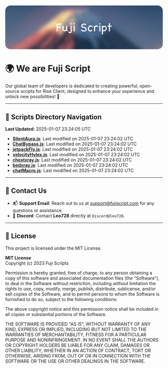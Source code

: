 ![Banner](.github/b.webp)

# 🌍 **We are Fuji Script**

Our global team of developers is dedicated to creating powerful, open-source scripts for Rise Client, designed to enhance your experience and unlock new possibilities! 🌟

---
<!-- SCRIPTS_NAVIGATION_START -->
## 📂 **Scripts Directory Navigation**

**Last Updated**: 2025-01-07 23:24:05 UTC

- **[SilentAura.js](scripts/SilentAura.js)**: Last modified on 2025-01-07 23:24:02 UTC
- **[ChatBypass.js](scripts/ChatBypass.js)**: Last modified on 2025-01-07 23:24:02 UTC
- **[jetpackFly.js](scripts/jetpackFly.js)**: Last modified on 2025-01-07 23:24:02 UTC
- **[velocityHylex.js](scripts/velocityHylex.js)**: Last modified on 2025-01-07 23:24:02 UTC
- **[chestxray.js](scripts/chestxray.js)**: Last modified on 2025-01-07 23:24:02 UTC
- **[bedxray.js](scripts/bedxray.js)**: Last modified on 2025-01-07 23:24:02 UTC
- **[chatMacro.js](scripts/chatMacro.js)**: Last modified on 2025-01-07 23:24:02 UTC

<!-- SCRIPTS_NAVIGATION_END -->

---

## 💬 **Contact Us**  
- 📬 **Support Email**: Reach out to us at [support@fujiscript.com](mailto:support@fujiscript.com) for any questions or assistance.  
- 💬 **Discord**: Contact **Leo728** directly at `Discord@leo728`.

---

## 📜 **License**

This project is licensed under the MIT License.  

**MIT License**  
Copyright (c) 2023 Fuji Scripts  

Permission is hereby granted, free of charge, to any person obtaining a copy of this software and associated documentation files (the "Software"), to deal in the Software without restriction, including without limitation the rights to use, copy, modify, merge, publish, distribute, sublicense, and/or sell copies of the Software, and to permit persons to whom the Software is furnished to do so, subject to the following conditions:  

The above copyright notice and this permission notice shall be included in all copies or substantial portions of the Software.  

THE SOFTWARE IS PROVIDED "AS IS", WITHOUT WARRANTY OF ANY KIND, EXPRESS OR IMPLIED, INCLUDING BUT NOT LIMITED TO THE WARRANTIES OF MERCHANTABILITY, FITNESS FOR A PARTICULAR PURPOSE AND NONINFRINGEMENT. IN NO EVENT SHALL THE AUTHORS OR COPYRIGHT HOLDERS BE LIABLE FOR ANY CLAIM, DAMAGES OR OTHER LIABILITY, WHETHER IN AN ACTION OF CONTRACT, TORT OR OTHERWISE, ARISING FROM, OUT OF OR IN CONNECTION WITH THE SOFTWARE OR THE USE OR OTHER DEALINGS IN THE SOFTWARE.  

